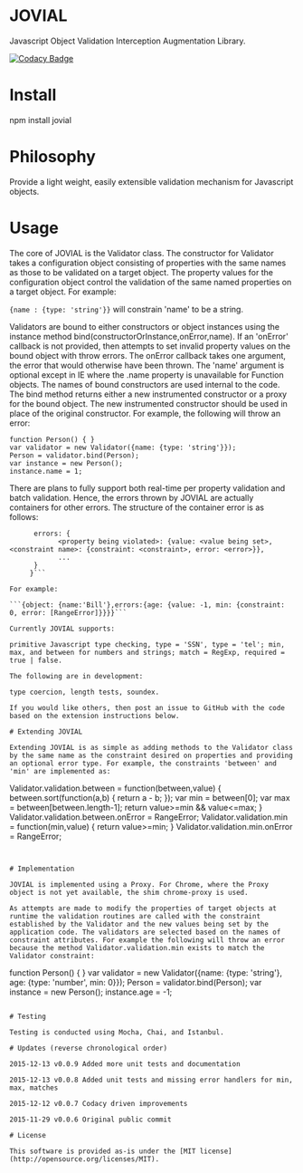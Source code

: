 # JOVIAL
Javascript Object Validation Interception Augmentation Library.

[![Codacy Badge](https://api.codacy.com/project/badge/grade/42cd44eee8794c22aa7a4f780abd2d0b)](https://www.codacy.com/app/syblackwell/jovial)

# Install

npm install jovial

# Philosophy

Provide a light weight, easily extensible validation mechanism for Javascript objects.

# Usage

The core of JOVIAL is the Validator class. The constructor for Validator takes a configuration object consisting of properties with the same names as those to be validated on a target object. The property values for the configuration object control the validation of the same named properties on a target object. For example:

```{name : {type: 'string'}}``` will constrain 'name' to be a string.

Validators are bound to either constructors or object instances using the instance method bind(constructorOrInstance,onError,name). If an 'onError' callback is not provided, then attempts to set invalid property values on the bound object with throw errors. The onError callback takes one argument, the error that would otherwise have been thrown. The 'name' argument is optional except in IE where the .name property is unavailable for Function objects. The names of bound constructors are used internal to the code. The bind method returns either a new instrumented constructor or a proxy for the bound object. The new instrumented constructor should be used in place of the original constructor. For example, the following will throw an error:

```
function Person() { }
var validator = new Validator({name: {type: 'string'}});
Person = validator.bind(Person);
var instance = new Person();
instance.name = 1;
```

There are plans to fully support both real-time per property validation and batch validation. Hence, the errors thrown by JOVIAL are actually containers for other errors. The structure of the container error is as follows:

```{object: <instance of object being validated>,
	  errors: {
	  		<property being violated>: {value: <value being set>, <constraint name>: {constraint: <constraint>, error: <error>}},
	  		...
	  }
	 }```
	 
For example:

```{object: {name:'Bill'},errors:{age: {value: -1, min: {constraint: 0, error: [RangeError]}}}}```

Currently JOVIAL supports:

primitive Javascript type checking, type = 'SSN', type = 'tel'; min, max, and between for numbers and strings; match = RegExp, required = true | false.

The following are in development:

type coercion, length tests, soundex.

If you would like others, then post an issue to GitHub with the code based on the extension instructions below.

# Extending JOVIAL

Extending JOVIAL is as simple as adding methods to the Validator class by the same name as the constraint desired on properties and providing an optional error type. For example, the constraints 'between' and 'min' are implemented as:

```
Validator.validation.between = function(between,value) {
		between.sort(function(a,b) { return a - b; });
		var min = between[0];
		var max = between[between.length-1];
		return value>=min && value<=max;
}
Validator.validation.between.onError = RangeError;
Validator.validation.min = function(min,value) {
		return value>=min;
}
Validator.validation.min.onError = RangeError;
```


# Implementation

JOVIAL is implemented using a Proxy. For Chrome, where the Proxy object is not yet available, the shim chrome-proxy is used.

As attempts are made to modify the properties of target objects at runtime the validation routines are called with the constraint established by the Validator and the new values being set by the application code. The validators are selected based on the names of constraint attributes. For example the following will throw an error because the method Validator.validation.min exists to match the Validator constraint:

```
function Person() { }
var validator = new Validator({name: {type: 'string'}, age: {type: 'number', min: 0}});
Person = validator.bind(Person);
var instance = new Person();
instance.age = -1;
```

# Testing

Testing is conducted using Mocha, Chai, and Istanbul. 

# Updates (reverse chronological order)

2015-12-13 v0.0.9 Added more unit tests and documentation

2015-12-13 v0.0.8 Added unit tests and missing error handlers for min, max, matches

2015-12-12 v0.0.7 Codacy driven improvements

2015-11-29 v0.0.6 Original public commit

# License

This software is provided as-is under the [MIT license](http://opensource.org/licenses/MIT).

